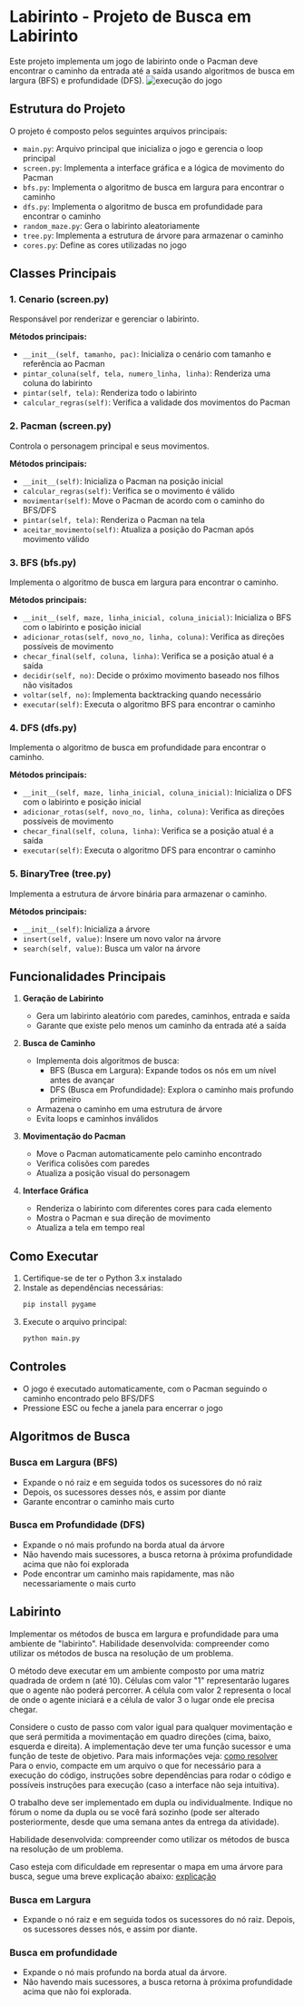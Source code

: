# Labirinto - Projeto de Busca em Labirinto

Este projeto implementa um jogo de labirinto onde o Pacman deve encontrar o caminho da entrada até a saída usando algoritmos de busca em largura (BFS) e profundidade (DFS).
![execução do jogo](images/image.png)

## Estrutura do Projeto

O projeto é composto pelos seguintes arquivos principais:

- `main.py`: Arquivo principal que inicializa o jogo e gerencia o loop principal
- `screen.py`: Implementa a interface gráfica e a lógica de movimento do Pacman
- `bfs.py`: Implementa o algoritmo de busca em largura para encontrar o caminho
- `dfs.py`: Implementa o algoritmo de busca em profundidade para encontrar o caminho
- `random_maze.py`: Gera o labirinto aleatoriamente
- `tree.py`: Implementa a estrutura de árvore para armazenar o caminho
- `cores.py`: Define as cores utilizadas no jogo

## Classes Principais

### 1. Cenario (screen.py)
Responsável por renderizar e gerenciar o labirinto.

**Métodos principais:**
- `__init__(self, tamanho, pac)`: Inicializa o cenário com tamanho e referência ao Pacman
- `pintar_coluna(self, tela, numero_linha, linha)`: Renderiza uma coluna do labirinto
- `pintar(self, tela)`: Renderiza todo o labirinto
- `calcular_regras(self)`: Verifica a validade dos movimentos do Pacman

### 2. Pacman (screen.py)
Controla o personagem principal e seus movimentos.

**Métodos principais:**
- `__init__(self)`: Inicializa o Pacman na posição inicial
- `calcular_regras(self)`: Verifica se o movimento é válido
- `movimentar(self)`: Move o Pacman de acordo com o caminho do BFS/DFS
- `pintar(self, tela)`: Renderiza o Pacman na tela
- `aceitar_movimento(self)`: Atualiza a posição do Pacman após movimento válido

### 3. BFS (bfs.py)
Implementa o algoritmo de busca em largura para encontrar o caminho.

**Métodos principais:**
- `__init__(self, maze, linha_inicial, coluna_inicial)`: Inicializa o BFS com o labirinto e posição inicial
- `adicionar_rotas(self, novo_no, linha, coluna)`: Verifica as direções possíveis de movimento
- `checar_final(self, coluna, linha)`: Verifica se a posição atual é a saída
- `decidir(self, no)`: Decide o próximo movimento baseado nos filhos não visitados
- `voltar(self, no)`: Implementa backtracking quando necessário
- `executar(self)`: Executa o algoritmo BFS para encontrar o caminho

### 4. DFS (dfs.py)
Implementa o algoritmo de busca em profundidade para encontrar o caminho.

**Métodos principais:**
- `__init__(self, maze, linha_inicial, coluna_inicial)`: Inicializa o DFS com o labirinto e posição inicial
- `adicionar_rotas(self, novo_no, linha, coluna)`: Verifica as direções possíveis de movimento
- `checar_final(self, coluna, linha)`: Verifica se a posição atual é a saída
- `executar(self)`: Executa o algoritmo DFS para encontrar o caminho

### 5. BinaryTree (tree.py)
Implementa a estrutura de árvore binária para armazenar o caminho.

**Métodos principais:**
- `__init__(self)`: Inicializa a árvore
- `insert(self, value)`: Insere um novo valor na árvore
- `search(self, value)`: Busca um valor na árvore

## Funcionalidades Principais

1. **Geração de Labirinto**
   - Gera um labirinto aleatório com paredes, caminhos, entrada e saída
   - Garante que existe pelo menos um caminho da entrada até a saída

2. **Busca de Caminho**
   - Implementa dois algoritmos de busca:
     - BFS (Busca em Largura): Expande todos os nós em um nível antes de avançar
     - DFS (Busca em Profundidade): Explora o caminho mais profundo primeiro
   - Armazena o caminho em uma estrutura de árvore
   - Evita loops e caminhos inválidos

3. **Movimentação do Pacman**
   - Move o Pacman automaticamente pelo caminho encontrado
   - Verifica colisões com paredes
   - Atualiza a posição visual do personagem

4. **Interface Gráfica**
   - Renderiza o labirinto com diferentes cores para cada elemento
   - Mostra o Pacman e sua direção de movimento
   - Atualiza a tela em tempo real

## Como Executar

1. Certifique-se de ter o Python 3.x instalado
2. Instale as dependências necessárias:
   ```bash
   pip install pygame
   ```
3. Execute o arquivo principal:
   ```bash
   python main.py
   ```

## Controles

- O jogo é executado automaticamente, com o Pacman seguindo o caminho encontrado pelo BFS/DFS
- Pressione ESC ou feche a janela para encerrar o jogo

## Algoritmos de Busca

### Busca em Largura (BFS)
- Expande o nó raiz e em seguida todos os sucessores do nó raiz
- Depois, os sucessores desses nós, e assim por diante
- Garante encontrar o caminho mais curto

### Busca em Profundidade (DFS)
- Expande o nó mais profundo na borda atual da árvore
- Não havendo mais sucessores, a busca retorna à próxima profundidade acima que não foi explorada
- Pode encontrar um caminho mais rapidamente, mas não necessariamente o mais curto

## Labirinto
Implementar os métodos de busca em largura e profundidade para uma ambiente de "labirinto".
Habilidade desenvolvida: compreender como utilizar os métodos de busca na resolução de um problema.

O método deve executar em um ambiente composto por uma matriz quadrada de ordem n (até 10). Células com valor "1" representarão lugares que o agente não poderá percorrer. A célula com valor 2 representa o local de onde o agente iniciará e a célula de valor 3 o lugar onde ele precisa chegar.

Considere o custo de passo com valor igual para qualquer movimentação e que será permitida a movimentação em quadro direções (cima, baixo, esquerda e direita). A implementação deve ter uma função sucessor e uma função de teste de objetivo.
Para mais informações veja:
[como resolver](http://www.galirows.com.br/meublog/blog/proposta-de-trabalho-metodos-de-busca-para-resolver-um-labirinto/)
Para o envio, compacte em um arquivo o que for necessário para a execução do código, instruções sobre dependências para rodar o código e possíveis instruções para execução (caso a interface não seja intuitiva).

O trabalho deve ser implementado em dupla ou individualmente. Indique no fórum o nome da dupla ou se você fará sozinho (pode ser alterado posteriormente, desde que uma semana antes da entrega da atividade).

Habilidade desenvolvida: compreender como utilizar os métodos de busca na resolução de um problema.

Caso esteja com dificuldade em representar o mapa em uma árvore para busca, segue uma breve explicação abaixo:
[explicação](https://www.youtube.com/watch?v=C8otuQJB60c&t=7s)

### Busca em Largura

- Expande o nó raiz e em seguida todos os sucessores
do nó raiz. Depois, os sucessores desses nós, e assim
por diante.

### Busca em profundidade
 - Expande o nó mais profundo na borda atual da
árvore.
-  Não havendo mais sucessores, a busca retorna à
próxima profundidade acima que não foi
explorada.
